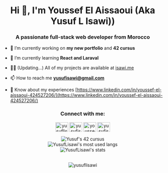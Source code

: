 <h1 align="center">Hi 👋, I'm Youssef El Aissaoui (Aka Yusuf L Isawi))</h1>
<h3 align="center">A passionate full-stack web developer from Morocco</h3>

-   🔭 I’m currently working on **my new portfolio** and **42 cursus**

-   🌱 I’m currently learning **React and Laraval**

-   👨‍💻 (Updating...) All of my projects are available at [isawi.me](https://isawi.me)

-   📫 How to reach me **yusufisawi@gmail.com**

-   📄 Know about my experiences [https://www.linkedin.com/in/youssef-el-aissaoui-424527206/](https://www.linkedin.com/in/youssef-el-aissaoui-424527206/)

<h3 align="center">Connect with me:</h3>
<p align="center">
<a href="https://codepen.io/yusuflisawi" target="blank"><img align="center" src="https://raw.githubusercontent.com/rahuldkjain/github-profile-readme-generator/master/src/images/icons/Social/codepen.svg" alt="yusuflisawi" height="30" width="40" /></a>
<a href="https://twitter.com/yusufisawi" target="blank"><img align="center" src="https://raw.githubusercontent.com/rahuldkjain/github-profile-readme-generator/master/src/images/icons/Social/twitter.svg" alt="yusufisawi" height="30" width="40" /></a>
<a href="https://linkedin.com/in/youssef-el-aissaoui-424527206/" target="blank"><img align="center" src="https://raw.githubusercontent.com/rahuldkjain/github-profile-readme-generator/master/src/images/icons/Social/linked-in-alt.svg" alt="youssef-el-aissaoui-424527206/" height="30" width="40" /></a>
<a href="https://instagram.com/yusufisawi" target="blank"><img align="center" src="https://raw.githubusercontent.com/rahuldkjain/github-profile-readme-generator/master/src/images/icons/Social/instagram.svg" alt="yusufisawi" height="30" width="40" /></a>
</p>
<div align="center"><img src="https://badge.mediaplus.ma/darkblue/yelaissa" alt="Yusuf's 42 cursus"/></div>
<div align="center"><img align="center" src="https://github-readme-stats.vercel.app/api/top-langs/?username=YusufLisawi&layout=compact&theme=radical" alt="YusufLisawi's most used langs"/></div>
<div align="center">
<img align="center" src="https://github-readme-stats.vercel.app/api?username=YusufLisawi&show_icons=true&theme=radical" alt="YusufLisawi's stats"/>
</div>
<br/>
<p align="center" ><img src="https://github-readme-streak-stats.herokuapp.com/?user=yusuflisawi&" alt="yusuflisawi" /></p>
